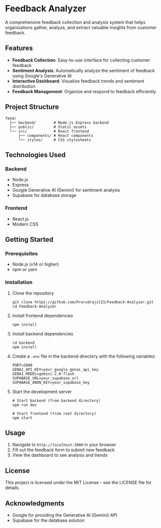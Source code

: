 # Feedback Analyzer

A comprehensive feedback collection and analysis system that helps organizations gather, analyze, and extract valuable insights from customer feedback.

## Features

- **Feedback Collection**: Easy-to-use interface for collecting customer feedback
- **Sentiment Analysis**: Automatically analyze the sentiment of feedback using Google's Generative AI
- **Interactive Dashboard**: Visualize feedback trends and sentiment distribution
- **Feedback Management**: Organize and respond to feedback efficiently

## Project Structure

```
feed/
  ├── backend/        # Node.js Express backend
  ├── public/         # Static assets
  └── src/            # React frontend
      ├── components/ # React components
      └── styles/     # CSS stylesheets
```

## Technologies Used

### Backend
- Node.js
- Express
- Google Generative AI (Gemini) for sentiment analysis
- Supabase for database storage

### Frontend
- React.js
- Modern CSS

## Getting Started

### Prerequisites
- Node.js (v14 or higher)
- npm or yarn

### Installation

1. Clone the repository
   ```
   git clone https://github.com/Prorudrajit23/Feedback-Analyzer.git
   cd Feedback-Analyzer
   ```

2. Install frontend dependencies
   ```
   npm install
   ```

3. Install backend dependencies
   ```
   cd backend
   npm install
   ```

4. Create a `.env` file in the backend directory with the following variables:
   ```
   PORT=5000
   GENAI_API_KEY=your_google_genai_api_key
   GENAI_MODEL=gemini-2.0-flash
   SUPABASE_URL=your_supabase_url
   SUPABASE_ANON_KEY=your_supabase_key
   ```

5. Start the development server
   ```
   # Start backend (from backend directory)
   npm run dev
   
   # Start frontend (from root directory)
   npm start
   ```

## Usage

1. Navigate to `http://localhost:3000` in your browser
2. Fill out the feedback form to submit new feedback
3. View the dashboard to see analysis and trends

## License

This project is licensed under the MIT License - see the LICENSE file for details.

## Acknowledgments

- Google for providing the Generative AI (Gemini) API
- Supabase for the database solution